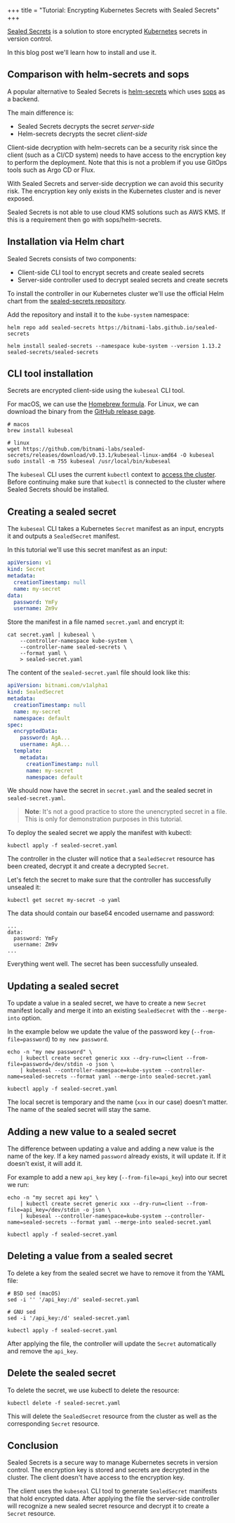+++
title = "Tutorial: Encrypting Kubernetes Secrets with Sealed Secrets"
+++

[Sealed Secrets](https://github.com/bitnami-labs/sealed-secrets/) is a solution to store encrypted [Kubernetes](https://kubernetes.io/) secrets in version control.

In this blog post we'll learn how to install and use it.

## Comparison with helm-secrets and sops

A popular alternative to Sealed Secrets is [helm-secrets](https://github.com/zendesk/helm-secrets) which uses [sops](https://github.com/mozilla/sops) as a backend.

The main difference is:

- Sealed Secrets decrypts the secret *server-side*
- Helm-secrets decrypts the secret *client-side*

Client-side decryption with helm-secrets can be a security risk since the client (such as a CI/CD system) needs to have access to the encryption key to perform the deployment. Note that this is not a problem if you use GitOps tools such as Argo CD or Flux.

With Sealed Secrets and server-side decryption we can avoid this security risk. The encryption key only exists in the Kubernetes cluster and is never exposed.

Sealed Secrets is not able to use cloud KMS solutions such as AWS KMS. If this is a requirement then go with sops/helm-secrets.

## Installation via Helm chart

Sealed Secrets consists of two components:

- Client-side CLI tool to encrypt secrets and create sealed secrets
- Server-side controller used to decrypt sealed secrets and create secrets

To install the controller in our Kubernetes cluster we'll use the official Helm chart from the [sealed-secrets repository](https://github.com/bitnami-labs/sealed-secrets/tree/master/helm/sealed-secrets).

Add the repository and install it to the `kube-system` namespace:

```
helm repo add sealed-secrets https://bitnami-labs.github.io/sealed-secrets

helm install sealed-secrets --namespace kube-system --version 1.13.2 sealed-secrets/sealed-secrets
```

## CLI tool installation

Secrets are encrypted client-side using the `kubeseal` CLI tool.

For macOS, we can use the [Homebrew formula](https://formulae.brew.sh/formula/kubeseal). For Linux, we can download the binary from the [GitHub release page](https://github.com/bitnami-labs/sealed-secrets/releases). 

```
# macos
brew install kubeseal

# linux
wget https://github.com/bitnami-labs/sealed-secrets/releases/download/v0.13.1/kubeseal-linux-amd64 -O kubeseal
sudo install -m 755 kubeseal /usr/local/bin/kubeseal
```

The `kubeseal` CLI uses the current `kubectl` context to [access the cluster](https://kubernetes.io/docs/tasks/access-application-cluster/configure-access-multiple-clusters/). Before continuing make sure that `kubectl` is connected to the cluster where Sealed Secrets should be installed.

## Creating a sealed secret

The `kubeseal` CLI takes a Kubernetes `Secret` manifest as an input, encrypts it and outputs a `SealedSecret` manifest.

In this tutorial we'll use this secret manifest as an input:

```yaml
apiVersion: v1
kind: Secret
metadata:
  creationTimestamp: null
  name: my-secret
data:
  password: YmFy
  username: Zm9v
```

Store the manifest in a file named `secret.yaml` and encrypt it:

```
cat secret.yaml | kubeseal \
    --controller-namespace kube-system \
    --controller-name sealed-secrets \
    --format yaml \
    > sealed-secret.yaml
```

The content of the `sealed-secret.yaml` file should look like this:

```yaml
apiVersion: bitnami.com/v1alpha1
kind: SealedSecret
metadata:
  creationTimestamp: null
  name: my-secret
  namespace: default
spec:
  encryptedData:
    password: AgA...
    username: AgA...
  template:
    metadata:
      creationTimestamp: null
      name: my-secret
      namespace: default
```

We should now have the secret in `secret.yaml` and the sealed secret in `sealed-secret.yaml`.

> **Note**: It's not a good practice to store the unencrypted secret in a file. This is only for demonstration purposes in this tutorial.

To deploy the sealed secret we apply the manifest with kubectl:

```
kubectl apply -f sealed-secret.yaml
```

The controller in the cluster will notice that a `SealedSecret` resource has been created, decrypt it and create a decrypted `Secret`. 

Let's fetch the secret to make sure that the controller has successfully unsealed it:

```
kubectl get secret my-secret -o yaml
```

The data should contain our base64 encoded username and password:

```
...
data:
  password: YmFy
  username: Zm9v
...
```

Everything went well. The secret has been successfully unsealed.

## Updating a sealed secret

To update a value in a sealed secret, we have to create a new `Secret` manifest locally and merge it into an existing `SealedSecret` with the `--merge-into` option.

In the example below we update the value of the password key (`--from-file=password`) to `my new password`. 

```
echo -n "my new password" \
    | kubectl create secret generic xxx --dry-run=client --from-file=password=/dev/stdin -o json \
    | kubeseal --controller-namespace=kube-system --controller-name=sealed-secrets --format yaml --merge-into sealed-secret.yaml

kubectl apply -f sealed-secret.yaml
```

The local secret is temporary and the name (`xxx` in our case) doesn't matter. The name of the sealed secret will stay the same.

## Adding a new value to a sealed secret

The difference between updating a value and adding a new value is the name of the key. If a key named `password` already exists, it will update it. If it doesn't exist, it will add it.

For example to add a new `api_key` key (`--from-file=api_key`) into our secret we run:

```
echo -n "my secret api key" \
    | kubectl create secret generic xxx --dry-run=client --from-file=api_key=/dev/stdin -o json \
    | kubeseal --controller-namespace=kube-system --controller-name=sealed-secrets --format yaml --merge-into sealed-secret.yaml

kubectl apply -f sealed-secret.yaml
```

## Deleting a value from a sealed secret

To delete a key from the sealed secret we have to remove it from the YAML file:

```
# BSD sed (macOS)
sed -i '' '/api_key:/d' sealed-secret.yaml

# GNU sed
sed -i '/api_key:/d' sealed-secret.yaml

kubectl apply -f sealed-secret.yaml
```

After applying the file, the controller will update the `Secret` automatically and remove the `api_key`.

## Delete the sealed secret

To delete the secret, we use kubectl to delete the resource:

```
kubectl delete -f sealed-secret.yaml
```

This will delete the `SealedSecret` resource from the cluster as well as the corresponding `Secret` resource.

## Conclusion

Sealed Secrets is a secure way to manage Kubernetes secrets in version control. The encryption key is stored and secrets are decrypted in the cluster. The client doesn't have access to the encryption key.

The client uses the `kubeseal` CLI tool to generate `SealedSecret` manifests that hold encrypted data. After applying the file the server-side controller will recognize a new sealed secret resource and decrypt it to create a `Secret` resource.
